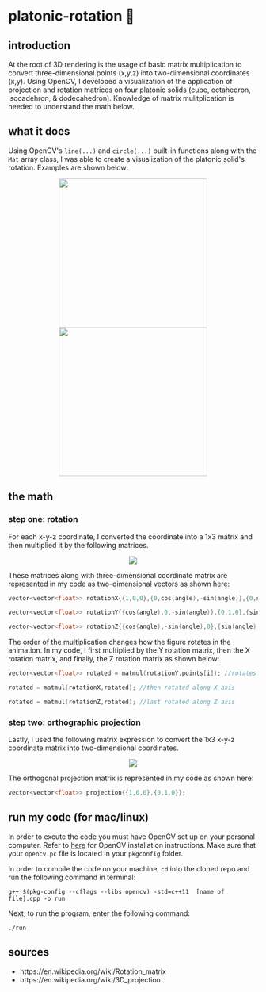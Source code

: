 # platonic-rotation 🤔
 
## introduction
At the root of 3D rendering is the usage of basic matrix multiplication to convert three-dimensional points (x,y,z) into two-dimensional coordinates (x,y). Using OpenCV, I developed a visualization of the application of projection and rotation matrices on four platonic solids (cube, octahedron, isocadehron, & dodecahedron). Knowledge of matrix mulitplication is needed to understand the math below.

## what it does
Using OpenCV's `line(...)` and `circle(...)` built-in functions along with the `Mat` array class, I was able to create a visualization of the platonic solid's rotation. Examples are shown below:

<p align="center">
<img src="https://media.giphy.com/media/f8c7qyFPRbzmIUBNEd/giphy.gif" height="300" width="300" hspace="20">
<img src="https://media.giphy.com/media/M95Z9EnBiC3pczAsvt/giphy.gif" height="300" width="300" hspace="20">
</p>

## the math

### step one: rotation
For each x-y-z coordinate, I converted the coordinate into a 1x3 matrix and then multiplied it by the following matrices. 
<br>
<p align="center">
<img src="https://wikimedia.org/api/rest_v1/media/math/render/svg/a6821937d5031de282a190f75312353c970aa2df">
</p>

These matrices along with three-dimensional coordinate matrix are represented in my code as two-dimensional vectors as shown here:

```C++
vector<vector<float>> rotationX{{1,0,0},{0,cos(angle),-sin(angle)},{0,sin(angle),cos(angle)}};

vector<vector<float>> rotationY{{cos(angle),0,-sin(angle)},{0,1,0},{sin(angle),0,cos(angle)}};

vector<vector<float>> rotationZ{{cos(angle),-sin(angle),0},{sin(angle),cos(angle),0},{0,0,1}};
```

The order of the multiplication changes how the figure rotates in the animation. In my code, I first multiplied by the Y rotation matrix, then the X rotation matrix, and finally, the Z rotation matrix as shown below:

```C++
vector<vector<float>> rotated = matmul(rotationY,points[i]); //rotates along Y axis

rotated = matmul(rotationX,rotated); //then rotated along X axis

rotated = matmul(rotationZ,rotated); //last rotated along Z axis
```

### step two: orthographic projection
Lastly, I used the following matrix expression to convert the 1x3 x-y-z coordinate matrix into two-dimensional coordinates.

<p align="center">
<img src="https://wikimedia.org/api/rest_v1/media/math/render/svg/7aed406cbf214a05a044ffc28f4e4549e137b928">
</p>

The orthogonal projection matrix is represented in my code as shown here:

```C++
vector<vector<float>> projection{{1,0,0},{0,1,0}};
```


## run my code (for mac/linux)
In order to excute the code you must have OpenCV set up on your personal computer. Refer to [here](https://medium.com/@jaskaranvirdi/setting-up-opencv-and-c-development-environment-in-xcode-b6027728003) for OpenCV installation instructions. Make sure that your `opencv.pc` file is located in your `pkgconfig` folder.

In order to compile the code on your machine, `cd` into the cloned repo and run the following command in terminal:

```
g++ $(pkg-config --cflags --libs opencv) -std=c++11  [name of file].cpp -o run
```
Next, to run the program, enter the following command:

```
./run
```
## sources
<ul>
 <li>https://en.wikipedia.org/wiki/Rotation_matrix</li>
 <li>https://en.wikipedia.org/wiki/3D_projection</li>
</ul>
